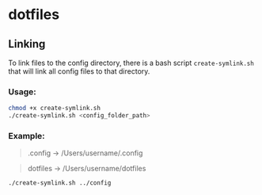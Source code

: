 # dotfiles

## Linking

To link files to the config directory, there is a bash script `create-symlink.sh` that will link all config files to that directory.

### Usage:

```bash
chmod +x create-symlink.sh
./create-symlink.sh <config_folder_path>
```

### Example:

> .config -> /Users/username/.config

> dotfiles -> /Users/username/dotfiles

```bash
./create-symlink.sh ../config
```
